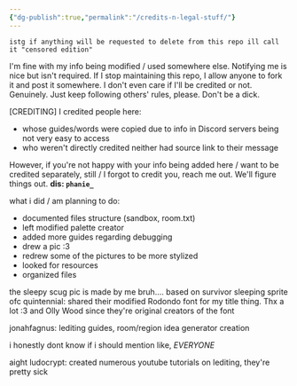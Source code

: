 ```yaml
---
{"dg-publish":true,"permalink":"/credits-n-legal-stuff/"}
---
```


``istg if anything will be requested to delete from this repo ill call it "censored edition"``

I'm fine with my info being modified / used somewhere else. Notifying me is nice but isn't required.
If I stop maintaining this repo, I allow anyone to fork it and post it somewhere. I don't even care if I'll be credited or not. Genuinely. 
Just keep following others' rules, please. Don't be a dick.


\[CREDITING]
I credited people here:
 - whose guides/words were copied due to info in Discord servers being not very easy to access
 - who weren't directly credited neither had source link to their message

However, if you're not happy with your info being added here / want to be credited separately, still / I forgot to credit you, reach me out. We'll figure things out. 
**dis: `phanie_`**

what i did / am planning to do:
- documented files structure (sandbox, room.txt) 
- left modified palette creator
- added more guides regarding debugging
- drew a pic :3
- redrew some of the pictures to be more stylized
- looked for resources
- organized files

the sleepy scug pic is made by me bruh.... based on survivor sleeping sprite ofc
quintennial: shared their modified Rodondo font for my title thing. Thx a lot :3
and Olly Wood since they're original creators of the font

jonahfagnus: lediting guides, room/region idea generator creation


i honestly dont know if i should mention like, *EVERYONE*

aight
ludocrypt: created numerous youtube tutorials on lediting, they're pretty sick 